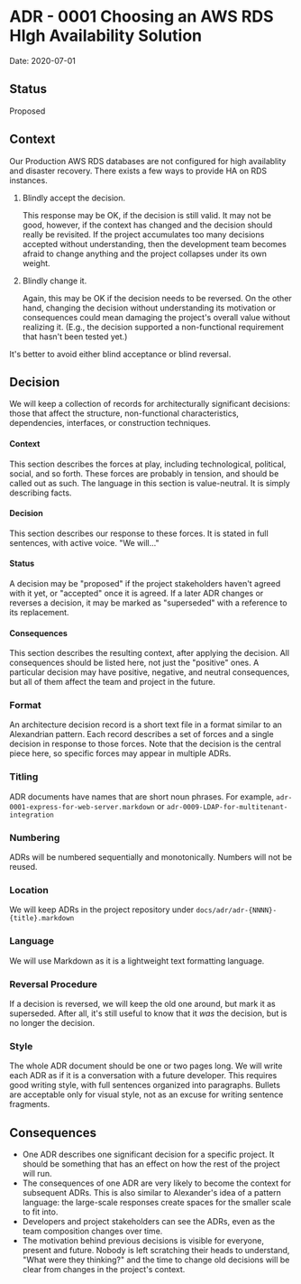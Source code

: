 # ADR - 0001 Choosing an AWS RDS HIgh Availability Solution

Date: 2020-07-01

## Status

Proposed

## Context
Our Production AWS RDS databases are not configured for high availablity and disaster recovery. There exists a few ways to provide HA on RDS instances.

1. Blindly accept the decision.

    This response may be OK, if the decision is still valid. It may not be good, however, if the context has changed and the decision should really be revisited. If the project accumulates too many decisions accepted without understanding, then the development team becomes afraid to change anything and the project collapses under its own weight.

2. Blindly change it.

    Again, this may be OK if the decision needs to be reversed. On the other hand, changing the decision without understanding its motivation or consequences could mean damaging the project's overall value without realizing it. (E.g., the decision supported a non-functional requirement that hasn't been tested yet.)

It's better to avoid either blind acceptance or blind reversal.

## Decision
We will keep a collection of records for architecturally significant decisions: those that affect the structure, non-functional characteristics, dependencies, interfaces, or construction techniques.

#### Context
This section describes the forces at play, including technological, political, social, and so forth. These forces are probably in tension, and should be called out as such. The language in this section is value-neutral. It is simply describing facts.

#### Decision
This section describes our response to these forces. It is stated in full sentences, with active voice. "We will..."

#### Status
A decision may be "proposed" if the project stakeholders haven't agreed with it yet, or "accepted" once it is agreed. If a later ADR changes or reverses a decision, it may be marked as "superseded" with a reference to its replacement.

#### Consequences
This section describes the resulting context, after applying the decision. All consequences should be listed here, not just the "positive" ones. A particular decision may have positive, negative, and neutral consequences, but all of them affect the team and project in the future.

### Format
An architecture decision record is a short text file in a format similar to an Alexandrian pattern. Each record describes a set of forces and a single decision in response to those forces. Note that the decision is the central piece here, so specific forces may appear in multiple ADRs.

### Titling
ADR documents have names that are short noun phrases. For example, `adr-0001-express-for-web-server.markdown` or `adr-0009-LDAP-for-multitenant-integration`

### Numbering
ADRs will be numbered sequentially and monotonically. Numbers will not be reused.

### Location
We will keep ADRs in the project repository under `docs/adr/adr-{NNNN}-{title}.markdown`

### Language
We will use Markdown as it is a lightweight text formatting language.

### Reversal Procedure
If a decision is reversed, we will keep the old one around, but mark it as superseded. After all, it's still useful to know that it _was_ the decision, but is no longer the decision.

### Style
The whole ADR document should be one or two pages long. We will write each ADR as if it is a conversation with a future developer. This requires good writing style, with full sentences organized into paragraphs. Bullets are acceptable only for visual style, not as an excuse for writing sentence fragments.

## Consequences
* One ADR describes one significant decision for a specific project. It should be something that has an effect on how the rest of the project will run.
* The consequences of one ADR are very likely to become the context for subsequent ADRs. This is also similar to Alexander's idea of a pattern language: the large-scale responses create spaces for the smaller scale to fit into.
* Developers and project stakeholders can see the ADRs, even as the team composition changes over time.
* The motivation behind previous decisions is visible for everyone, present and future. Nobody is left scratching their heads to understand, "What were they thinking?" and the time to change old decisions will be clear from changes in the project's context.